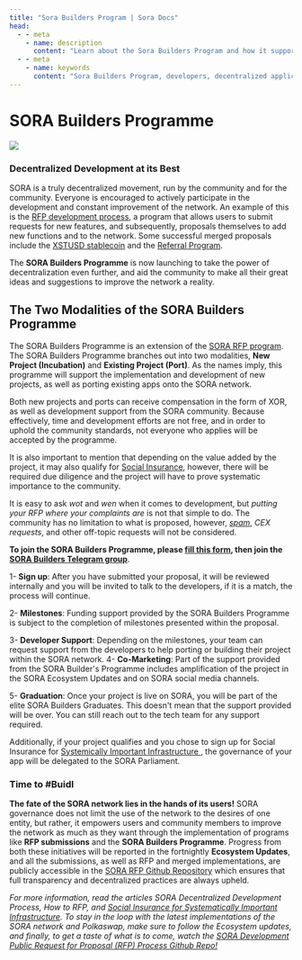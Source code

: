 ```yaml
---
title: "Sora Builders Program | Sora Docs"
head:
  - - meta
    - name: description
      content: "Learn about the Sora Builders Program and how it supports developers in building decentralized applications (dApps) on the Sora Network. Discover the benefits of joining the program, the resources and support available, and the opportunities for collaboration and recognition within the Sora ecosystem."
  - - meta
    - name: keywords
      content: "Sora Builders Program, developers, decentralized applications, dApps, Sora Network, resources, support, collaboration, Sora ecosystem"
---
```


# SORA Builders Programme

![](/.gitbook/assets/sorabuilderseu.png)

### Decentralized Development at its Best

SORA is a truly decentralized movement, run by the community and for the community. Everyone is encouraged to actively participate in the development and constant improvement of the network. An example of this is the [RFP development process](/rfp.md), a program that allows users to submit requests for new features, and subsequently, proposals themselves to add new functions and to the network. Some successful merged proposals include the [XSTUSD stablecoin](https://github.com/sora-xor/rfps/blob/master/closed_rfps/XSTUSD.md) and the [Referral Program](https://github.com/sora-xor/rfps/blob/master/closed_rfps/ReferralProgramProposal.md).

The **SORA Builders Programme** is now launching to take the power of decentralization even further, and aid the community to make all their great ideas and suggestions to improve the network a reality.

## The Two Modalities of the SORA Builders Programme

The SORA Builders Programme is an extension of the [SORA RFP program](/rfp.md). The SORA Builders Programme branches out into two modalities, **New Project (Incubation)** and **Existing Project (Port)**. As the names imply, this programme will support the implementation and development of new projects, as well as porting existing apps onto the SORA network.

Both new projects and ports can receive compensation in the form of XOR, as well as development support from the SORA community. Because effectively, time and development efforts are not free, and in order to uphold the community standards, not everyone who applies will be accepted by the programme.

It is also important to mention that depending on the value added by the project, it may also qualify for [Social Insurance](https://medium.com/sora-xor/social-insurance-for-systematically-important-infrastructure-18a63ef711ca), however, there will be required due diligence and the project will have to prove systematic importance to the community.

It is easy to ask _wot_ and _wen_ when it comes to development, but _putting your RFP where your complaints are_ is not that simple to do. The community has no limitation to what is proposed, however, _[spam](https://youtu.be/duFierM1yDg)_, _CEX requests_, and other off-topic requests will not be considered.

**To join the SORA Builders Programme, please [fill this form](https://forms.gle/1cdvKTHLXnBXbMTr9), then join the [SORA Builders Telegram group](https://t.me/sorabuilders)**.

1- **Sign up**: After you have submitted your proposal, it will be reviewed
internally and you will be invited to talk to the developers, if it
is a match, the process will continue.

2- **Milestones**: Funding support provided by the SORA Builders
Programme is subject to the completion of milestones presented
within the proposal.

3- **Developer Support**: Depending on the milestones, your team can
request support from the developers to help porting or building
their project within the SORA network.
4- **Co-Marketing**: Part of the support provided from the SORA
Builder's Programme includes amplification of the project in the
SORA Ecosystem Updates and on SORA social media channels.

5- **Graduation**: Once your project is live on SORA, you will be part
of the elite SORA Builders Graduates. This doesn't mean that the
support provided will be over. You can still reach out to the tech
team for any support required.

Additionally, if your project qualifies and you chose to sign up for Social Insurance for [Systemically Important Infrastructure
](social-insurance.md), the governance of your app will be delegated to the SORA Parliament.

### Time to #Buidl

**The fate of the SORA network lies in the hands of its users!** SORA governance does not limit the use of the network to the desires of one entity, but rather, it empowers users and community members to improve the network as much as they want through the implementation of programs like **RFP submissions** and the **SORA Builders Programme**. Progress from both these initiatives will be reported in the fortnightly **Ecosystem Updates**, and all the submissions, as well as RFP and merged implementations, are publicly accessible in the [SORA RFP Github Repository](https://github.com/sora-xor/rfps) which ensures that full transparency and decentralized practices are always upheld.

_For more information, read the articles SORA Decentralized Development Process, How to RFP, and [Social Insurance for Systematically Important Infrastructure](https://medium.com/sora-xor/social-insurance-for-systematically-important-infrastructure-18a63ef711ca). To stay in the loop with the latest implementations of the SORA network and Polkaswap, make sure to follow the Ecosystem updates, and finally, to get a taste of what is to come, watch the [SORA Development Public Request for Proposal (RFP) Process Github Repo!](https://github.com/sora-xor/rfps)_
